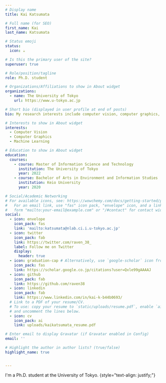 ```yaml
---
# Display name
title: Kai Katsumata

# Full name (for SEO)
first_name: Kai
last_name: Katsumata

# Status emoji
status:
  icon: ☕️

# Is this the primary user of the site?
superuser: true

# Role/position/tagline
role: Ph.D. student

# Organizations/Affiliations to show in About widget
organizations:
  - name: The University of Tokyo
    url: https://www.u-tokyo.ac.jp

# Short bio (displayed in user profile at end of posts)
bio: My research interests include computer vision, computer graphics, machine learning, and generative AI.

# Interests to show in About widget
interests:
  - Computer Vision
  - Computer Graphics
  - Machine Learning

# Education to show in About widget
education:
  courses:
    - course: Master of Information Science and Technology
      institution: The University of Tokyo
      year: 2022
    - course: Bachelor of Arts in Environment and Information Studies
      institution: Keio University
      year: 2020

# Social/Academic Networking
# For available icons, see: https://wowchemy.com/docs/getting-started/page-builder/#icons
#   For an email link, use "fas" icon pack, "envelope" icon, and a link in the
#   form "mailto:your-email@example.com" or "/#contact" for contact widget.
social:
  - icon: envelope
    icon_pack: fas
    link: 'mailto:katsumata@nlab.ci.i.u-tokyo.ac.jp'
  - icon: twitter
    icon_pack: fab
    link: https://twitter.com/raven_38_
    label: Follow me on Twitter
    display:
      header: true
  - icon: graduation-cap # Alternatively, use `google-scholar` icon from `ai` icon pack
    icon_pack: fas
    link: https://scholar.google.co.jp/citations?user=Qxle99gAAAAJ
  - icon: github
    icon_pack: fab
    link: https://github.com/raven38
  - icon: linkedin
    icon_pack: fab
    link: https://www.linkedin.com/in/kai-k-b44b0693/
  # Link to a PDF of your resume/CV.
  # To use: copy your resume to `static/uploads/resume.pdf`, enable `ai` icons in `params.yaml`,
  # and uncomment the lines below.
  - icon: cv
    icon_pack: ai
    link: uploads/kaikatsumata_resume.pdf

# Enter email to display Gravatar (if Gravatar enabled in Config)
email: ''

# Highlight the author in author lists? (true/false)
highlight_name: true


---
```


I'm a Ph.D. student at the University of Tokyo.
{style="text-align: justify;"}
